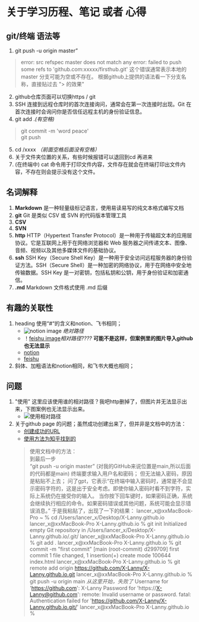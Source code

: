 # 关于学习历程、笔记 或者 心得

## git/终端 语法等
1. git push -u origin master”
>error: src refspec master does not match any
>error: failed to push some refs to 'github.com:xxxxx/firsthub.git' 
>这个错误通常表示本地的 master 分支可能为空或不存在。
>根据github上提供的语法看一下分支名称，直接贴过去 "> 的效果"

2. github仓库页面可以切换https / git
3. SSH 连接到远程仓库时的首次连接询问，通常会在第一次连接时出现。Git 在首次连接时会询问你是否信任远程主机的身份验证信息。
4. git add .*(有空格)* 
>git commit -m 'word peace'  
>git push
5. cd /xxxx *（前面空格后面没有空格）*
6. 关于文件夹位置的关系，有些时候报错可以退回到cd 再进来
7. (在终端中) cat 命令用于打印文件内容，文件存在就会在终端打印出文件内容，不存在则会提示没有这个文件。

## 名词解释
1. **Markdown** 是一种轻量级标记语言，使用易读易写的纯文本格式编写文档
2. **git** Git 是类似 CSV 或 SVN 的代码版本管理工具
3. **CSV** 
4. **SVN** 
3. **http**  HTTP（Hypertext Transfer Protocol）是一种用于传输超文本的应用层协议。它是互联网上用于在网络浏览器和 Web 服务器之间传递文本、图像、音频、视频以及其他多媒体文件的基础协议。
4. **ssh** SSH Key（Secure Shell Key）是一种用于安全访问远程服务器的身份验证方法。SSH（Secure Shell）是一种加密的网络协议，用于在网络中安全地传输数据。SSH Key 是一对密钥，包括私钥和公钥，用于身份验证和加密通信。
5. **.md** Markdown 文件格式使用 .md 后缀


## 有趣的关联性
1. heading 使用“#“的含义和notion、飞书相同；
    - ![notion image](https://upload.wikimedia.org/wikipedia/commons/thumb/e/e9/Notion-logo.svg/200px-Notion-logo.svg.png ) *绝对路径*
    - ！[feishu image](./upload.wikimedia.org/wikipedia/commons/thumb/4/42/Lark_Suite_logo_2022.png/440px-Lark_Suite_logo_2022.png)*相对路径????*     **可能不是这样，但案例里的图片导入github也无法显示**
    - [notion](https://www.notion.so/)
    - [feishu](https://www.larksuite.com/en_us?from_site=feishu)
2. 斜体、加粗语法和notion相同，和飞书大概也相同；

## 问题
1. "使用![]()" 这里应该使用谁的相对路径？我吧http删掉了，但图片并无法显示出来，下图案例也无法显示出来。
    - ![使用相对路径](./images/markdown-image.jpeg)
2. 关于github page 的问题；虽然成功创建出来了，但并非是文档中的方法：
    - [创建成功的URL](https://x-lanny.github.io/ )
    - [使用方法为知乎找到的](https://zhuanlan.zhihu.com/p/91652100)
    >使用文档中的方法：  
    >到最后一步  
    >“git push -u origin master” (对我的GitHub来说位置是main,所以后面的代码都是main)
    > 终端要求输入用户名和密码；
    > 但无法输入密码，原因是粘贴不上去；
    > 问了gpt，它表示“在终端中输入密码时，通常是不会显示密码字符的，这是出于安全考虑。即使你输入密码时看不到字符，实际上系统仍在接受你的输入。
    > 当你按下回车键时，如果密码正确，系统会继续执行相应的命令。如果密码错误或其他问题，系统可能会显示错误消息。”
    > 于是我粘贴了，出现了一下的结果：
    > lancer_x@xxMacBook-Pro ~ % cd /Users/lancer_x/Desktop/X-Lanny.github.io
    > lancer_x@xxMacBook-Pro X-Lanny.github.io % git init
    > Initialized empty Git repository in /Users/lancer_x/Desktop/X-Lanny.github.io/.git/
    > lancer_x@xxMacBook-Pro X-Lanny.github.io % git add .
    > lancer_x@xxMacBook-Pro X-Lanny.github.io % git commit -m "first commit"
    > [main (root-commit) d299709] first commit
    >  1 file changed, 1 insertion(+)
    >  create mode 100644 index.html
    > lancer_x@xxMacBook-Pro X-Lanny.github.io % git remote add origin https://github.com/X-Lanny/X-Lanny.github.io.git
    > lancer_x@xxMacBook-Pro X-Lanny.github.io % git push -u origin main *从这里开始，失败了*
    > Username for 'https://github.com': X-Lanny
    > Password for 'https://X-Lanny@github.com': 
    > remote: Invalid username or password.
    > fatal: Authentication failed for 'https://github.com/X-Lanny/X-Lanny.github.io.git/'
    > lancer_x@xxMacBook-Pro X-Lanny.github.io % 



